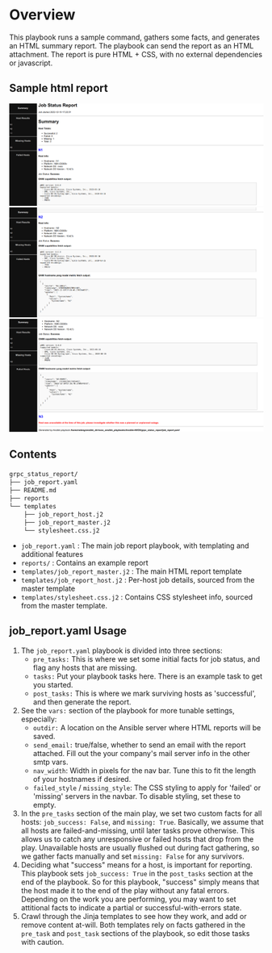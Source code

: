 # Overview
This playbook runs a sample command, gathers some facts, and generates an HTML summary report. The playbook can send the report as an HTML attachment.
The report is pure HTML + CSS, with no external dependencies or javascript.


## Sample html report

![Screenshot1](grpc_status_1.png)
![Screenshot2](grpc_status_2.png)
![Screenshot3](grpc_status_3.png)


## Contents
```
grpc_status_report/
├── job_report.yaml
├── README.md
├── reports
└── templates
    ├── job_report_host.j2
    ├── job_report_master.j2
    └── stylesheet.css.j2
```

* `job_report.yaml` : The main job report playbook, with templating and additional features
* `reports/` : Contains an example report
* `templates/job_report_master.j2` : The main HTML report template
* `templates/job_report_host.j2` : Per-host job details, sourced from the master template
* `templates/stylesheet.css.j2` : Contains CSS stylesheet info, sourced from the master template.

## job_report.yaml Usage

1. The `job_report.yaml` playbook is divided into three sections:
   * `pre_tasks:` This is where we set some initial facts for job status, and flag any hosts that are missing.
   * `tasks:` Put your playbook tasks here. There is an example task to get you started.
   * `post_tasks:` This is where we mark surviving hosts as 'successful', and then generate the report.
1. See the `vars:` section of the playbook for more tunable settings, especially:
    * `outdir:` A location on the Ansible server where HTML reports will be saved.
    * `send_email:` true/false, whether to send an email with the report attached. Fill out the your company's mail server info in the other smtp vars.
    * `nav_width`: Width in pixels for the nav bar. Tune this to fit the length of your hostnames if desired.
    * `failed_style` / `missing_style`: The CSS styling to apply for 'failed' or 'missing' servers in the navbar. To disable styling, set these to empty.
1. In the `pre_tasks` section of the main play, we set two custom facts for all hosts: `job_success: False`, and `missing: True`. Basically, we assume that all hosts are failed-and-missing, until later tasks prove otherwise. This allows us to catch any unresponsive or failed hosts that drop from the play. Unavailable hosts are usually flushed out during fact gathering, so we gather facts manually and set `missing: False` for any survivors.
1. Deciding what "success" means for a host, is important for reporting. This playbook sets `job_success: True` in the `post_tasks` section at the end of the playbook. So for this playbook, "success" simply means that the host made it to the end of the play without any fatal errors. Depending on the work you are performing, you may want to set attitional facts to indicate a partial or successful-with-errors state.
1. Crawl through the Jinja templates to see how they work, and add or remove content at-will. Both templates rely on facts gathered in the `pre_task` and `post_task` sections of the playbook, so edit those tasks with caution.
